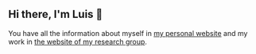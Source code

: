 ## Hi there, I'm Luis 👋

You have all the information about myself in [my personal website](https://www.garciaperazaherrera.com) and my work in [the website of my research group](https://visurg.ai).
